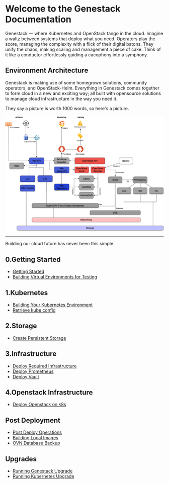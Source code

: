 # Welcome to the Genestack Documentation

Genestack — where Kubernetes and OpenStack tango in the cloud. Imagine a waltz between systems that deploy
what you need. Operators play the score, managing the complexity with a flick of their digital batons. They
unify the chaos, making scaling and management a piece of cake. Think of it like a conductor effortlessly
guiding a cacophony into a symphony.

## Environment Architecture

Genestack is making use of some homegrown solutions, community operators, and OpenStack-Helm. Everything
in Genestack comes together to form cloud in a new and exciting way; all built with opensource solutions
to manage cloud infrastructure in the way you need it.

They say a picture is worth 1000 words, so here's a picture.

![Genestack Architecture Diagram](assets/images/diagram-genestack.png)

---

Building our cloud future has never been this simple.

## 0.Getting Started
  * [Getting Started](getting-started.md)
  * [Building Virtual Environments for Testing](build-test-envs.md)

## 1.Kubernetes
  * [Building Your Kubernetes Environment](build-k8s.md)
  * [Retrieve kube config](kube-config.md)

## 2.Storage
  * [Create Persistent Storage](Create-Persistent-Storage.md)

## 3.Infrastructure
  * [Deploy Required Infrastructure](deploy-required-infrastructure.md)
  * [Deploy Prometheus](prometheus.md)
  * [Deploy Vault](vault.md)

## 4.Openstack Infrastructure
  * [Deploy Openstack on k8s](Deploy-Openstack.md)

## Post Deployment
  * [Post Deploy Operations](post-deploy-ops.md)
  * [Building Local Images](build-local-images.md)
  * [OVN Database Backup](ovn-db-backup.md)

## Upgrades
  * [Running Genestack Upgrade](genestack-upgrade.md)
  * [Running Kubernetes Upgrade](k8s-upgrade.md)
